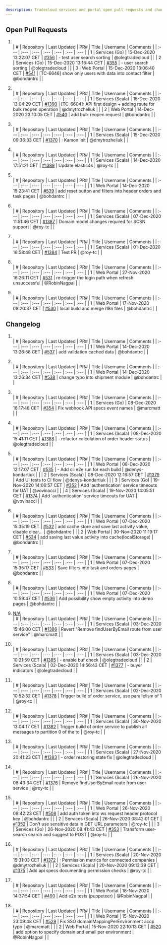 ```yaml
---
description: Tradecloud services and portal open pull requests and changelog (Tue Dec 15 13:30:37 CET 2020)
---
```



## Open Pull Requests

1. []()  
| #    | Repository | Last Updated | PR#  | Title | Username | Comments |
| :--- | :---       | :---         | :--- | :---  | :---     | :--- |
| 1 | Services (Go) | 15-Dec-2020 13:22:07 CET | [#356](https://github.com/tradecloud/tradecloud-microservices-go/pull/356) |  - test user search sorting | @olegtradecloud |  |
| 2 | Services (Go) | 15-Dec-2020 13:16:44 CET | [#355](https://github.com/tradecloud/tradecloud-microservices-go/pull/355) |  - user search sorting  | @olegtradecloud |  |
| 3 | Web Portal | 15-Dec-2020 13:06:40 CET | [#541](https://github.com/tradecloud/tradecloud-portal-angular/pull/541) | [TC-6646] show only users with data into contact filter | @bohdantrc |  |

2. []()  
| #    | Repository | Last Updated | PR#  | Title | Username | Comments |
| :--- | :---       | :---         | :--- | :---  | :---     | :--- |
| 1 | Services (Scala) | 15-Dec-2020 13:04:29 CET | [#1390](https://github.com/tradecloud/tradecloud-microservices/pull/1390) | [TC-6604]: API first design &#43; adding route for bulk reopen operation | @dmytrozheliuk |  |
| 2 | Web Portal | 14-Dec-2020 23:10:05 CET | [#540](https://github.com/tradecloud/tradecloud-portal-angular/pull/540) |  add bulk reopen request | @bohdantrc |  |

3. []()  
| #    | Repository | Last Updated | PR#  | Title | Username | Comments |
| :--- | :---       | :---         | :--- | :---  | :---     | :--- |
| 1 | Services (Scala) | 15-Dec-2020 09:36:33 CET | [#1370](https://github.com/tradecloud/tradecloud-microservices/pull/1370) | : Kamon init | @dmytrozheliuk |  |

4. []()  
| #    | Repository | Last Updated | PR#  | Title | Username | Comments |
| :--- | :---       | :---         | :--- | :---  | :---     | :--- |
| 1 | Services (Scala) | 14-Dec-2020 17:51:21 CET | [#1389](https://github.com/tradecloud/tradecloud-microservices/pull/1389) |  Update elastic4s | @roy-tc |  |

5. []()  
| #    | Repository | Last Updated | PR#  | Title | Username | Comments |
| :--- | :---       | :---         | :--- | :---  | :---     | :--- |
| 1 | Web Portal | 14-Dec-2020 15:23:41 CET | [#539](https://github.com/tradecloud/tradecloud-portal-angular/pull/539) |  add reset button and filters into header orders and task pages | @bohdantrc |  |

6. []()  
| #    | Repository | Last Updated | PR#  | Title | Username | Comments |
| :--- | :---       | :---         | :--- | :---  | :---     | :--- |
| 1 | Services (Scala) | 07-Dec-2020 11:51:46 CET | [#1387](https://github.com/tradecloud/tradecloud-microservices/pull/1387) |  Domain model changes required for SCSN support | @roy-tc |  |

7. []()  
| #    | Repository | Last Updated | PR#  | Title | Username | Comments |
| :--- | :---       | :---         | :--- | :---  | :---     | :--- |
| 1 | Services (Scala) | 01-Dec-2020 16:58:48 CET | [#1384](https://github.com/tradecloud/tradecloud-microservices/pull/1384) |  Test PR | @roy-tc |  |

8. []()  
| #    | Repository | Last Updated | PR#  | Title | Username | Comments |
| :--- | :---       | :---         | :--- | :---  | :---     | :--- |
| 1 | Web Portal | 27-Nov-2020 16:26:11 CET | [#531](https://github.com/tradecloud/tradecloud-portal-angular/pull/531) |  re-trigger the login path when refresh unsuccessful | @RobinNagpal |  |

9. []()  
| #    | Repository | Last Updated | PR#  | Title | Username | Comments |
| :--- | :---       | :---         | :--- | :---  | :---     | :--- |
| 1 | Web Portal | 17-Nov-2020 08:20:37 CET | [#530](https://github.com/tradecloud/tradecloud-portal-angular/pull/530) |  local build and merge i18n files | @bohdantrc |  |

## Changelog

1. []()  
| #    | Repository | Last Updated | PR#  | Title | Username | Comments |
| :--- | :---       | :---         | :--- | :---  | :---     | :--- |
| 1 | Web Portal | 14-Dec-2020 13:26:58 CET | [#537](https://github.com/tradecloud/tradecloud-portal-angular/pull/537) |  add validation cached data | @bohdantrc |  |

2. []()  
| #    | Repository | Last Updated | PR#  | Title | Username | Comments |
| :--- | :---       | :---         | :--- | :---  | :---     | :--- |
| 1 | Web Portal | 14-Dec-2020 13:26:34 CET | [#538](https://github.com/tradecloud/tradecloud-portal-angular/pull/538) |  change typo into shipment module | @bohdantrc |  |

3. []()  
| #    | Repository | Last Updated | PR#  | Title | Username | Comments |
| :--- | :---       | :---         | :--- | :---  | :---     | :--- |
| 1 | Services (Go) | 08-Dec-2020 16:17:48 CET | [#354](https://github.com/tradecloud/tradecloud-microservices-go/pull/354) |  Fix webhook API specs event names | @marcmatt |  |

4. []()  
| #    | Repository | Last Updated | PR#  | Title | Username | Comments |
| :--- | :---       | :---         | :--- | :---  | :---     | :--- |
| 1 | Services (Scala) | 08-Dec-2020 15:41:11 CET | [#1388](https://github.com/tradecloud/tradecloud-microservices/pull/1388) |  - refactor calculation of order header status | @olegtradecloud |  |

5. []()  
| #    | Repository | Last Updated | PR#  | Title | Username | Comments |
| :--- | :---       | :---         | :--- | :---  | :---     | :--- |
| 1 | Web Portal | 08-Dec-2020 12:17:07 CET | [#535](https://github.com/tradecloud/tradecloud-portal-angular/pull/535) |  - Add cli e2e run for each build | @denys-kondartiuk |  |
| 2 | Services (Scala) | 08-Dec-2020 12:16:57 CET | [#1379](https://github.com/tradecloud/tradecloud-microservices/pull/1379) |  Add UI tests to CI flow | @denys-kondartiuk |  |
| 3 | Services (Go) | 19-Nov-2020 14:06:57 CET | [#352](https://github.com/tradecloud/tradecloud-microservices-go/pull/352) |  Add &#39;authentication&#39; service timeouts for UAT | @vovinacci |  |
| 4 | Services (Scala) | 19-Nov-2020 14:05:51 CET | [#1374](https://github.com/tradecloud/tradecloud-microservices/pull/1374) |  Add &#39;authentication&#39; service timeouts for UAT | @vovinacci |  |

6. []()  
| #    | Repository | Last Updated | PR#  | Title | Username | Comments |
| :--- | :---       | :---         | :--- | :---  | :---     | :--- |
| 1 | Web Portal | 07-Dec-2020 15:35:19 CET | [#532](https://github.com/tradecloud/tradecloud-portal-angular/pull/532) |  add cache store and save last activity value, disable clear… | @bohdantrc |  |
| 2 | Web Portal | 30-Nov-2020 11:19:17 CET | [#534](https://github.com/tradecloud/tradecloud-portal-angular/pull/534) |  add saving last value activity into cache(localStorage) | @bohdantrc |  |

7. []()  
| #    | Repository | Last Updated | PR#  | Title | Username | Comments |
| :--- | :---       | :---         | :--- | :---  | :---     | :--- |
| 1 | Web Portal | 07-Dec-2020 15:35:17 CET | [#533](https://github.com/tradecloud/tradecloud-portal-angular/pull/533) |  Save filters into task and orders pages | @bohdantrc |  |

8. []()  
| #    | Repository | Last Updated | PR#  | Title | Username | Comments |
| :--- | :---       | :---         | :--- | :---  | :---     | :--- |
| 1 | Web Portal | 07-Dec-2020 10:59:47 CET | [#536](https://github.com/tradecloud/tradecloud-portal-angular/pull/536) |  Add possibility show empty activity into demo pages | @bohdantrc |  |

9. [N/A](#)  
| #    | Repository | Last Updated | PR#  | Title | Username | Comments |
| :--- | :---       | :---         | :--- | :---  | :---     | :--- |
| 1 | Services (Scala) | 03-Dec-2020 15:46:00 CET | [#1386](https://github.com/tradecloud/tradecloud-microservices/pull/1386) | Revert &#34;Remove findUserByEmail route from user service&#34; | @marcmatt |  |

10. []()  
| #    | Repository | Last Updated | PR#  | Title | Username | Comments |
| :--- | :---       | :---         | :--- | :---  | :---     | :--- |
| 1 | Services (Scala) | 03-Dec-2020 10:21:59 CET | [#1385](https://github.com/tradecloud/tradecloud-microservices/pull/1385) |  - enable buf check | @olegtradecloud |  |
| 2 | Services (Scala) | 02-Dec-2020 14:56:43 CET | [#1377](https://github.com/tradecloud/tradecloud-microservices/pull/1377) |  - buyer indicators | @olegtradecloud |  |

11. []()  
| #    | Repository | Last Updated | PR#  | Title | Username | Comments |
| :--- | :---       | :---         | :--- | :---  | :---     | :--- |
| 1 | Services (Scala) | 02-Dec-2020 10:52:32 CET | [#1378](https://github.com/tradecloud/tradecloud-microservices/pull/1378) |  Trigger build of order service, use parallelism of 1 | @roy-tc |  |

12. []()  
| #    | Repository | Last Updated | PR#  | Title | Username | Comments |
| :--- | :---       | :---         | :--- | :---  | :---     | :--- |
| 1 | Services (Scala) | 30-Nov-2020 13:04:17 CET | [#1382](https://github.com/tradecloud/tradecloud-microservices/pull/1382) |  Trigger build of order service to publish all messages to partition 0 of the to | @roy-tc |  |

13. []()  
| #    | Repository | Last Updated | PR#  | Title | Username | Comments |
| :--- | :---       | :---         | :--- | :---  | :---     | :--- |
| 1 | Services (Scala) | 27-Nov-2020 20:41:23 CET | [#1383](https://github.com/tradecloud/tradecloud-microservices/pull/1383) |  - order restoring state fix | @olegtradecloud |  |

14. []()  
| #    | Repository | Last Updated | PR#  | Title | Username | Comments |
| :--- | :---       | :---         | :--- | :---  | :---     | :--- |
| 1 | Services (Scala) | 26-Nov-2020 08:43:34 CET | [#1376](https://github.com/tradecloud/tradecloud-microservices/pull/1376) |  Remove findUserByEmail route from user service | @roy-tc |  |

15. []()  
| #    | Repository | Last Updated | PR#  | Title | Username | Comments |
| :--- | :---       | :---         | :--- | :---  | :---     | :--- |
| 1 | Web Portal | 26-Nov-2020 08:42:23 CET | [#508](https://github.com/tradecloud/tradecloud-portal-angular/pull/508) |  add auth token into ws request header protocol key | @bohdantrc |  |
| 2 | Services (Scala) | 26-Nov-2020 08:42:01 CET | [#1352](https://github.com/tradecloud/tradecloud-microservices/pull/1352) |  Don&#39;t use sensitive data in GET URL parameters | @roy-tc |  |
| 3 | Services (Go) | 26-Nov-2020 08:41:43 CET | [#353](https://github.com/tradecloud/tradecloud-microservices-go/pull/353) |  Transform user-search search and suggest to POST | @roy-tc |  |

16. []()  
| #    | Repository | Last Updated | PR#  | Title | Username | Comments |
| :--- | :---       | :---         | :--- | :---  | :---     | :--- |
| 1 | Services (Scala) | 20-Nov-2020 15:31:03 CET | [#1372](https://github.com/tradecloud/tradecloud-microservices/pull/1372) | : Permission metrics for connected companies | @dmytrozheliuk |  |
| 2 | Services (Scala) | 20-Nov-2020 09:13:39 CET | [#1375](https://github.com/tradecloud/tradecloud-microservices/pull/1375) |  Add api specs documenting permission checks | @roy-tc |  |

17. []()  
| #    | Repository | Last Updated | PR#  | Title | Username | Comments |
| :--- | :---       | :---         | :--- | :---  | :---     | :--- |
| 1 | Web Portal | 18-Nov-2020 14:37:54 CET | [#490](https://github.com/tradecloud/tradecloud-portal-angular/pull/490) |  Add e2e tests (puppeteer) | @RobinNagpal |  |

18. []()  
| #    | Repository | Last Updated | PR#  | Title | Username | Comments |
| :--- | :---       | :---         | :--- | :---  | :---     | :--- |
| 1 | Web Portal | 15-Nov-2020 23:09:48 CET | [#529](https://github.com/tradecloud/tradecloud-portal-angular/pull/529) |  Fix SSO domainMappingPerEnvironment accp typo | @marcmatt |  |
| 2 | Web Portal | 15-Nov-2020 22:10:13 CET | [#520](https://github.com/tradecloud/tradecloud-portal-angular/pull/520) |  add option to specify domain and email per environment | @RobinNagpal |  |

